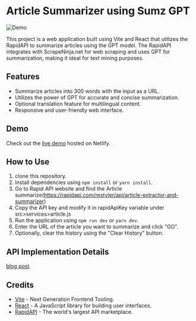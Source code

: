 # Article Summarizer using Sumz GPT

![Demo](demo.gif)

This project is a web application built using Vite and React that utilizes the RapidAPI to summarize articles using the GPT model. The RapidAPI integrates with ScrapeNinja.net for web scraping and uses GPT for summarization, making it ideal for text mining purposes.

## Features

- Summarize articles into 300 words with the input as a URL.
- Utilizes the power of GPT for accurate and concise summarization.
- Optional translation feature for multilingual content.
- Responsive and user-friendly web interface.

## Demo

Check out the [live demo](https://main--extraordinary-dieffenbachia-ea4d5f.netlify.app/) hosted on Netlify.

## How to Use

1. clone this repository.
2. Install dependencies using `npm install` or `yarn install`.
3. Go to Rapid API website and find the Article summarize(https://rapidapi.com/restyler/api/article-extractor-and-summarizer)
4. Copy the API key and modify it in rapidApiKey variable under src>services>article.js
5. Run the application using `npm run dev` or `yarn dev`.
6. Enter the URL of the article you want to summarize and click "GO".
7. Optionally, clear the history using the "Clear History" button.

## API Implementation Details 
[blog post](https://pixeljets.com/blog/gpt-summary-is-broken/).

## Credits

- [Vite](https://vitejs.dev/) - Next Generation Frontend Tooling.
- [React](https://reactjs.org/) - A JavaScript library for building user interfaces.
- [RapidAPI](https://rapidapi.com/) - The world's largest API marketplace.


